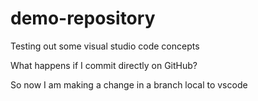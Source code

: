 # demo-repository

Testing out some visual studio code concepts

What happens if I commit directly on GitHub?

So now I am making a change in a branch local to vscode
